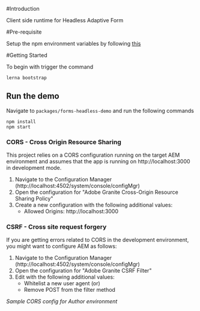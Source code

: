 #Introduction

Client side runtime for Headless Adaptive Form

#Pre-requisite

Setup the npm environment variables by following [this](https://wiki.corp.adobe.com/display/ES/Dealing+with+Mandatory+Authenticated+Access+to+Artifactory+in+Static+Pipeline+Projects#DealingwithMandatoryAuthenticatedAccesstoArtifactoryinStaticPipelineProjects-ChangesNeededForLocalDevelopment)

#Getting Started

To begin with trigger the command
```
lerna bootstrap
```

## Run the demo

Navigate to `packages/forms-headless-demo` and run the following commands

```
npm install
npm start
```

### CORS - Cross Origin Resource Sharing

This project relies on a CORS configuration running on the target AEM environment and assumes that the app is running on http://localhost:3000 in development mode.

1. Navigate to the Configuration Manager (http://localhost:4502/system/console/configMgr)
2. Open the configuration for "Adobe Granite Cross-Origin Resource Sharing Policy"
3. Create a new configuration with the following additional values:
    - Allowed Origins: http://localhost:3000


### CSRF - Cross site request forgery

If you are getting errors related to CORS in the development environment, you might want to configure AEM as follows:

1. Navigate to the Configuration Manager (http://localhost:4502/system/console/configMgr)
2. Open the configuration for "Adobe Granite CSRF Filter"
3. Edit with the following additional values:
    - Whitelist a new user agent (or)
    - Remove POST from the filter method
    

*Sample CORS config for Author environment*
